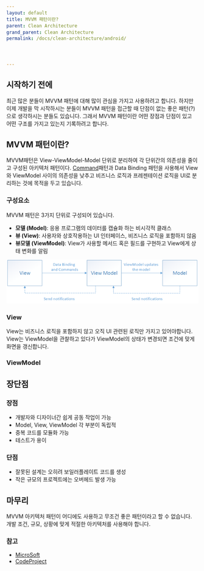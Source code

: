 ```yaml
---
layout: default
title: MVVM 패턴이란?
parent: Clean Architecture
grand_parent: Clean Architecture
permalink: /docs/clean-architecture/android/



---
```


## 시작하기 전에

최근 많은 분들이 MVVM 패턴에 대해 많이 관심을 가지고 사용하려고 합니다. 하지만 이제 개발을 막 시작하시는 분들이 MVVM 패턴을 접근할 때 단점이 없는 좋은 패턴(?)으로 생각하시는 분들도 있습니다. 그래서 MVVM 패턴이란 어떤 장점과 단점이 있고 어떤 구조를 가지고 있는지 기록하려고 합니다.

## MVVM 패턴이란?

MVVM패턴은 View-ViewModel-Model 단위로 분리하여 각 단위간의 의존성을 줄이고 구성된 아키텍처 패턴이다. [Command](https://kennethss.github.io/docs/design-pattern/command-pattern/)패턴과 Data Binding 패턴을 사용해서 View와 ViewModel 사이의 의존성을 낮추고 비즈니스 로직과 프레젠테이션 로직을 UI로 분리하는 것에 목적을 두고 있습니다.



### 구성요소

MVVM 패턴은 3가지 단위로 구성되어 있습니다.

- **모델 (Model)**: 응용 프로그램의 데이터를 캡슐화 하는 비시각적 클래스
- **뷰 (View)**: 사용자와 상호작용하는 UI 인터페이스, 비즈니스 로직을 포함하지 않음
- **뷰모델 (ViewModel)**: View가 사용할 메서드 혹은 필드를 구현하고 View에게 상태 변화를 알림

![mvvm](/assets/images/mvvm.png)



### View

View는 비즈니스 로직을 포함하지 않고 오직 UI 관련된 로직만 가지고 있어야합니다. View는 ViewModel을 관찰하고 있다가 ViewModel의 상태가 변경되면 조건에 맞게 화면을 갱신합니다.

### ViewModel



## 장단점

### 장점

- 개발자와 디자이너간 쉽게 공동 작업이 가능
- Model, View, ViewModel 각 부분이 독립적
- 중복 코드를 모듈화 가능
- 테스트가 용이

### 단점

- 잘못된 설계는 오히려 보일러플레이트 코드를 생성
- 작은 규모의 프로젝트에는 오버헤드 발생 가능



## 마무리

MVVM 아키텍처 패턴이 어디에도 사용하고 무조건 좋은 패턴이라고 할 수 없습니다. 개발 조건, 규모, 상황에 맞게 적절한 아키텍처를 사용해야 합니다. 



### 참고

- [MicroSoft](https://docs.microsoft.com/ko-kr/xamarin/xamarin-forms/enterprise-application-patterns/mvvm)
- [CodeProject](https://www.codeproject.com/Articles/221585/Step-By-Step-Guide-To-MVVM)

